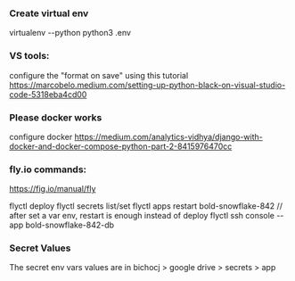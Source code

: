 ### Create virtual env
virtualenv --python python3 .env


### VS tools:
configure the "format on save" using this tutorial https://marcobelo.medium.com/setting-up-python-black-on-visual-studio-code-5318eba4cd00

### Please docker works
configure docker
https://medium.com/analytics-vidhya/django-with-docker-and-docker-compose-python-part-2-8415976470cc


### fly.io commands:

https://fig.io/manual/fly

flyctl deploy
flyctl secrets list/set
flyctl apps restart bold-snowflake-842  // after set a var env, restart is enough instead of deploy
flyctl ssh console --app bold-snowflake-842-db

### Secret Values
The secret env vars values are in bichocj > google drive > secrets > app